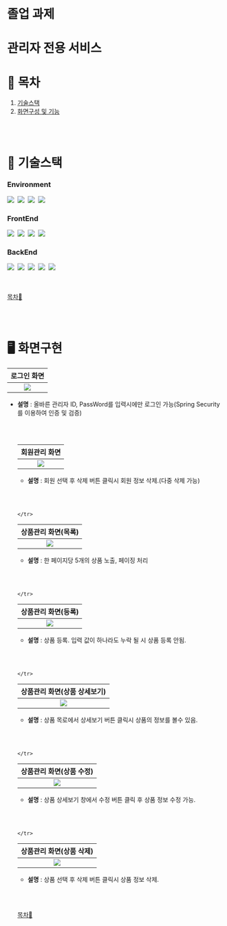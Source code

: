 # 졸업 과제
# 관리자 전용 서비스

# 📖 목차

1. [기술스택](#-기술스택)
2. [화면구성 및 기능](#%EF%B8%8F-화면구현)

<br><br>

# 🚨 기술스택

### Environment
<img src="https://img.shields.io/badge/STS-6DB33F?style=for-the-badge&logo=STS&logoColor=white">&nbsp;
<img src="https://img.shields.io/badge/github-FC6D26?style=for-the-badge&logo=github&logoColor=white">&nbsp;
<img src="https://img.shields.io/badge/Gradle-02303A?style=for-the-badge&logo=Gradle&logoColor=white">&nbsp;
<img src="https://img.shields.io/badge/DBeaver-44b0a7?style=for-the-badge&logo=DBeaver&logoColor=white">&nbsp;

### FrontEnd
<img src="https://img.shields.io/badge/HTML5-E34F26?style=for-the-badge&logo=HTML5&logoColor=white">&nbsp;
<img src="https://img.shields.io/badge/CSS3-1572B6?style=for-the-badge&logo=CSS#&logoColor=white">&nbsp;
<img src="https://img.shields.io/badge/JavaScript-F7DF1E?style=for-the-badge&logo=JavaScript&logoColor=white">&nbsp;
<img src="https://img.shields.io/badge/bootstrap-8224e3?style=for-the-badge&logo=bootstrap&logoColor=white">&nbsp;

### BackEnd
<img src="https://img.shields.io/badge/Java17-007396?style=for-the-badge&logo=Java17&logoColor=white">&nbsp;
<img src="https://img.shields.io/badge/Spring Boot-6DB33F?style=for-the-badge&logo=SpringBoot&logoColor=white">&nbsp;
<img src="https://img.shields.io/badge/Spring Security-6DB33F?style=for-the-badge&logo=SpringSecurity&logoColor=white">&nbsp;
<img src="https://img.shields.io/badge/Thymeleaf-005F0F?style=for-the-badge&logo=Thymeleaf&logoColor=white">&nbsp;
<img src="https://img.shields.io/badge/Oracle-4479A1?style=for-the-badge&logo=Oracle&logoColor=white">


<br><br>
[목차🔺](#-목차)


<br><br>

# 🖥️ 화면구현
<table>
  <thead>
    <tr>
      <th style="text-align: center;">로그인 화면</th>
    </tr>
  </thead>
  <tbody>
    <tr>
      <td align="center">
	      <img src="https://github.com/user-attachments/assets/bb5f60ec-0532-41d8-9a20-ad13605cf523">
    </tr>
  </tbody>
</table> 

- **설명**  : 올바른 관리자 ID, PassWord를 입력시에만 로그인 가능(Spring Security를 이용하여 인증 및 검증)
  
  </br></br>

  <table>
  <thead>
    <tr>
      <th style="text-align: center;">회원관리 화면</th>
    </tr>
  </thead>
  <tbody>
    <tr>
      <td align="center">
	      <img src="https://github.com/user-attachments/assets/6d1b2cca-bbf2-43e4-b71d-2064b0270865">
      </td>

    </tr>
  </tbody>
</table>

 - **설명** : 회원 선택 후 삭제 버튼 클릭시 회원 정보 삭제.(다중 삭제 가능)

<br><br>

<table>
  <thead>
    <tr>
      <th style="text-align: center;">상품관리 화면(목록)</th>
    </tr>
  </thead>
  <tbody>
    <tr>
      <td align="center">
	      <img src="https://github.com/user-attachments/assets/459d550e-a030-4340-8d85-e433c694b447">
      </td>

    </tr>
  </tbody>
</table>

 - **설명** : 한 페이지당 5개의 상품 노출, 페이징 처리

<br><br>

<table>
  <thead>
    <tr>
      <th style="text-align: center;">상품관리 화면(등록)</th>
    </tr>
  </thead>
  <tbody>
    <tr>
      <td align="center">
	      <img src="https://github.com/user-attachments/assets/e5403820-c592-4c88-aa53-58331ba697d6">
      </td>

    </tr>
  </tbody>
</table>

 - **설명** : 상품 등록. 입력 값이 하나라도 누락 될 시 상품 등록 안됨.

<br><br>

<table>
  <thead>
    <tr>
      <th style="text-align: center;">상품관리 화면(상품 상세보기)</th>
    </tr>
  </thead>
  <tbody>
    <tr>
      <td align="center">
	      <img src="https://github.com/user-attachments/assets/2baf0953-5867-4d0c-8a7a-cb547d362ddf">
      </td>

    </tr>
  </tbody>
</table>

 - **설명** : 상품 목로에서 상세보기 버튼 클릭시 상품의 정보를 볼수 있음.

<br><br>

<table>
  <thead>
    <tr>
      <th style="text-align: center;">상품관리 화면(상품 수정)</th>
    </tr>
  </thead>
  <tbody>
    <tr>
      <td align="center">
	      <img src="https://github.com/user-attachments/assets/2b7d2a88-922d-4fc1-8c86-030be42ff93f">
      </td>

    </tr>
  </tbody>
</table>

 - **설명** : 상품 상세보기 창에서 수정 버튼 클릭 후 상품 정보 수정 가능.

<br><br>

<table>
  <thead>
    <tr>
      <th style="text-align: center;">상품관리 화면(상품 삭제)</th>
    </tr>
  </thead>
  <tbody>
    <tr>
      <td align="center">
	      <img src="https://github.com/user-attachments/assets/bb334e4d-bf04-421f-ad1a-8adcc3c5c91b">
      </td>

    </tr>
  </tbody>
</table>

 - **설명** : 상품 선택 후 삭제 버튼 클릭시 상품 정보 삭제.

<br><br>



[목차🔺](#-목차)
